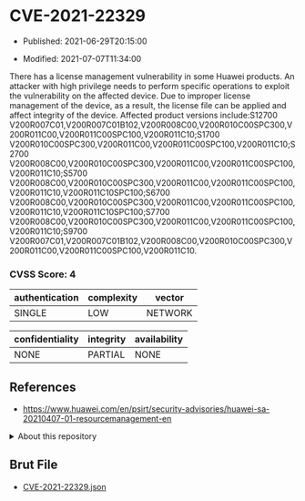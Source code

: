 # CVE-2021-22329

- Published: 2021-06-29T20:15:00

- Modified: 2021-07-07T11:34:00

There has a license management vulnerability in some Huawei products. An attacker with high privilege needs to perform specific operations to exploit the vulnerability on the affected device. Due to improper license management of the device, as a result, the license file can be applied and affect integrity of the device. Affected product versions include:S12700 V200R007C01,V200R007C01B102,V200R008C00,V200R010C00SPC300,V200R011C00,V200R011C00SPC100,V200R011C10;S1700 V200R010C00SPC300,V200R011C00,V200R011C00SPC100,V200R011C10;S2700 V200R008C00,V200R010C00SPC300,V200R011C00,V200R011C00SPC100,V200R011C10;S5700 V200R008C00,V200R010C00SPC300,V200R011C00,V200R011C00SPC100,V200R011C10,V200R011C10SPC100;S6700 V200R008C00,V200R010C00SPC300,V200R011C00,V200R011C00SPC100,V200R011C10,V200R011C10SPC100;S7700 V200R008C00,V200R010C00SPC300,V200R011C00,V200R011C00SPC100,V200R011C10;S9700 V200R007C01,V200R007C01B102,V200R008C00,V200R010C00SPC300,V200R011C00,V200R011C00SPC100,V200R011C10.

### CVSS Score: **4**

| authentication | complexity | vector |
| --- | --- | --- |
| SINGLE | LOW | NETWORK |

| confidentiality | integrity | availability |
| --- | --- | --- |
| NONE | PARTIAL | NONE |

## References

* https://www.huawei.com/en/psirt/security-advisories/huawei-sa-20210407-01-resourcemanagement-en

<details>
<summary>About this repository</summary> 

  This repository is part of the project [Live Hack CVE](https://github.com/Live-Hack-CVE). Main website can be found [www.live-hack.org](https://www.live-hack.org) 
  
  Made by [Sn0wAlice](https://github.com/Sn0wAlice) for the people that care about security and need to have a feed of the latest CVEs. Hope you enjoy it, don't forget to star the repo and follow me on [Twitter](https://twitter.com/Sn0wAlice) and [Github](https://github.com/Sn0wAlice). And that is my [personnal website](https://www.alice-snow.me/)

  - [Home Page](https://github.com/Live-Hack-CVE)
  - [Framework](https://github.com/Live-Hack-CVE/cve-framework)
  - [CVE database](https://github.com/Live-Hack-CVE/full_database)
  - [Changelog](https://github.com/Live-Hack-CVE/Changelog)
</details>

## Brut File

* [CVE-2021-22329.json](https://raw.githubusercontent.com/Live-Hack-CVE/full_database/main/cves/2021/CVE-2021-22329.json)

